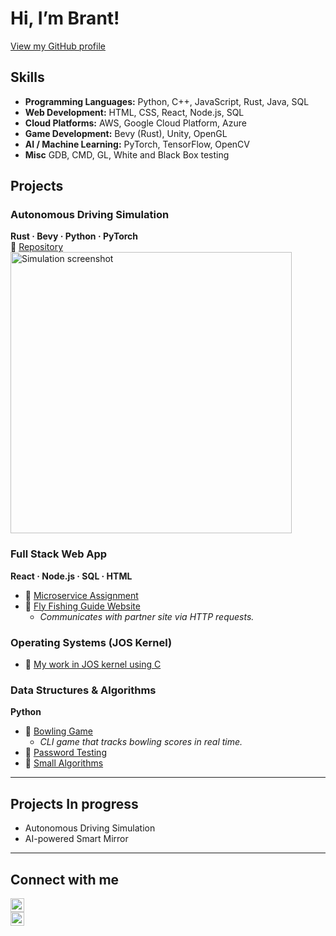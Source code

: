 # Hi, I’m Brant!  
[View my GitHub profile](https://github.com/brantcass)

## Skills

- **Programming Languages:** Python, C++, JavaScript, Rust, Java, SQL
- **Web Development:** HTML, CSS, React, Node.js, SQL
- **Cloud Platforms:** AWS, Google Cloud Platform, Azure
- **Game Development:** Bevy (Rust), Unity, OpenGL
- **AI / Machine Learning:** PyTorch, TensorFlow, OpenCV
- **Misc** GDB, CMD, GL, White and Black Box testing


## Projects

### Autonomous Driving Simulation  
**Rust · Bevy · Python · PyTorch**  
🔗 [Repository](https://github.com/johnklucinec/bevy_sim)  
<img src="https://i.imgur.com/ryCLAmu.png" alt="Simulation screenshot" width="450" />

### Full Stack Web App  
**React · Node.js · SQL · HTML**  
- 🔗 [Microservice Assignment](https://github.com/brantcass/Microservice-Software-engi)  
- 🔗 [Fly Fishing Guide Website](https://github.com/brantcass/Software-engi-project-Brant-Cass-)  
  - _Communicates with partner site via HTTP requests._

### Operating Systems (JOS Kernel)  
 
 - 🔗 [My work in JOS kernel using C](https://github.com/brantcass/Operating-systems1)

### Data Structures & Algorithms  
**Python**  
- 🔗 [Bowling Game](https://github.com/brantcass/Bowling-Project)  
  - _CLI game that tracks bowling scores in real time._
- 🔗 [Password Testing](https://github.com/brantcass/Password_Testing/tree/main/Assingment4)
- 🔗 [Small Algorithms](https://github.com/brantcass/Algorithms/tree/main/Algorithims) 

---

## Projects In progress
- Autonomous Driving Simulation
- AI-powered Smart Mirror

---

## Connect with me

[<img width="22px" src="https://cdn.jsdelivr.net/npm/simple-icons@v3/icons/linkedin.svg" alt="LinkedIn" />](https://www.linkedin.com/in/brantcass/)  
[<img width="22px" src="https://cdn.jsdelivr.net/npm/simple-icons@v3/icons/instagram.svg" alt="Instagram" />](https://www.instagram.com/brantcass7/)

[linkedin]: https://www.linkedin.com/in/brantcass/  
[instagram]: https://www.instagram.com/brantcass7/
